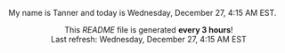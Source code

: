 My name is Tanner and today is Wednesday, December 27, 4:15 AM EST.

<p align="center">This <i>README</i> file is generated <b>every 3 hours</b>!</br>Last refresh: Wednesday, December 27, 4:15 AM EST<br /></p>
